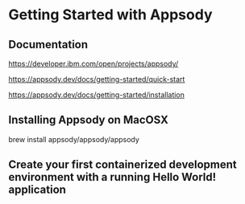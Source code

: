 # Getting Started with Appsody

## Documentation

https://developer.ibm.com/open/projects/appsody/

https://appsody.dev/docs/getting-started/quick-start

https://appsody.dev/docs/getting-started/installation

## Installing Appsody on MacOSX

brew install appsody/appsody/appsody

## Create your first containerized development environment with a running Hello World! application
